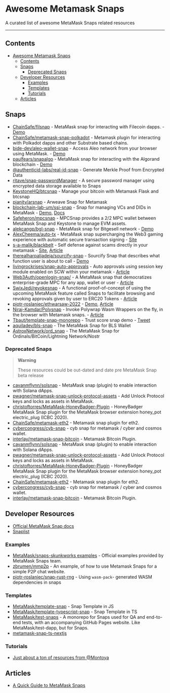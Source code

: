 # Awesome Metamask Snaps

A curated list of awesome MetaMask Snaps related resources

---

## Contents

- [Awesome Metamask Snaps](#awesome-metamask-snaps)
  - [Contents](#contents)
  - [Snaps](#snaps)
    - [Deprecated Snaps](#deprecated-snaps)
  - [Developer Resources](#developer-resources)
    - [Examples](#examples)
    - [Templates](#templates)
    - [Tutorials](#tutorials)
  - [Articles](#articles)

## Snaps

- [ChainSafe/filsnap](https://github.com/ChainSafe/filsnap) - MetaMask snap for interacting with Filecoin dapps. - [Demo](https://filsnap.chainsafe.io/)
- [ChainSafe/metamask-snap-polkadot](https://github.com/ChainSafe/metamask-snap-polkadot) - Metamask plugin for interacting with Polkadot dapps and other Substrate based chains.
- [bide-dev/aleo-wallet-snap](https://github.com/bide-dev/aleo-wallet-snap) - Access Aleo network from your browser using MetaMask. - [Demo](https://aleo-snap.netlify.app/)
- [paulfears/snapalgo](https://github.com/paulfears/snapalgo) - MetaMask snap for interacting with the Algorand blockchain - [Demo](https://snapalgo.com/)
- [@authenticid-labs/real-id-snap](https://github.com/AuthenticID-Labs/real-id-snap/tree/main) - Generate Merkle Proof from Encrypted Data
- [ritave/snap-passwordManager](https://github.com/ritave/snap-passwordManager) - A secure password manager using encrypted data storage available to Snaps
- [KeystoneHQ/btcsnap](https://github.com/KeystoneHQ/btcsnap) - Manage your bitcoin with Metamask Flask and btcsnap
- [pianity/arsnap](https://github.com/pianity/arsnap) - Arweave Snap for Metamask
- [blockchain-lab-um/ssi-snap](https://github.com/blockchain-lab-um/ssi-snap) - Snap for managing VCs and DIDs in MetaMask - [Demo](https://blockchain-lab-um.github.io/course-dapp/), [Docs](https://blockchain-lab-um.github.io/ssi-snap-docs/)
- [Safeheron/mpcsnap](https://github.com/Safeheron/mpcsnap) - MPCSnap provides a 2/2 MPC wallet between MetaMask Snap and Keystone to manage EVM assets.
- [alekcangp/bgl-snap](https://github.com/alekcangp/bgl-snap) - MetaMask snap for Bitgesell network - [Demo](https://snap.bglnode.online/)
- [AlexCheema/auto-tx](https://github.com/AlexCheema/auto-tx) - MetaMask snap supercharging the Web3 gaming experience with automatic secure transaction signing - [Site](https://dorahacks.io/buidl/3807)
- [s-a-malik/blackbelt](https://github.com/s-a-malik/blackbelt) - Self defense against scams directly in your metamask - [Site](https://ethglobal.com/showcase/blackbelt-vp2d4), [Article](https://metamask.io/news/developers/blackbelt-snap-real-time-self-defense-against-scams/)
- [therealharpaljadeja/sourcify-snap](https://github.com/therealharpaljadeja/sourcify-snap) - Sourcify Snap that describes what function user is about to call - [Demo](https://sourcify-snap-site.vercel.app)
- [livingrockrises/snap-auto-approvals](https://github.com/livingrockrises/snap-auto-approvals) - Auto approvals using session key module enabled on SCW within your metamask - [Article](https://metamask.io/news/developers/smart-account-session-snap-gaming-dapp-auto-approvals/)
- [Web3Auth/openlogin-snap/](https://github.com/Web3Auth/openlogin-snap/) - A MetaMask snap that democratizes enterprise-grade MPC for any app, wallet or user - [Article](https://metamask.io/news/developers/mpc-snap-integrating-multi-factor-authentication-into-meta-mask/)
- [SwixJedi/revokesnap](https://github.com/SwixJedi/revokesnap) - A functional proof-of-concept of using the upcoming MetaMask feature called Snaps to facilitate browsing and revoking approvals given by user to ERC20
  Tokens - [Article](https://metamask.io/news/developers/revoke-snap-revoking-leftover-approvals-on-erc-20-token-contracts/)
- [piotr-roslaniec/ethwarsaw-2022](https://github.com/piotr-roslaniec/ethwarsaw-2022) - [Demo](https://aleph-zero-snap.netlify.app), [Article](https://metamask.io/news/developers/aleph-zero-snap-onboarding-web-3-users-to-aleph-zero-network/)
- [Niraj-Kamdar/Polysnap](https://github.com/Niraj-Kamdar/Polysnap) - Invoke Polywrap Wasm Wrappers on the fly, in the browser with Metamask snaps. - [Article](https://metamask.io/news/developers/polysnap-invoking-polywrap-wasm-wrappers-on-the-fly/)
- [Tbaut/template-snap-monorepo](https://github.com/Tbaut/template-snap-monorepo) - Trust score snap demo - [Tweet](https://twitter.com/Tbaut/status/1586805954405928967?t=ZHog6T6Jj_SYiEivhRxGhA&s=09)
- [aquiladev/bls-snap](https://github.com/aquiladev/bls-snap) - The MetaMask Snap for BLS Wallet
- [AstroxNetwork/ord_snap](https://github.com/AstroxNetwork/ord_snap) - The MetaMask Snap for Ordinals/BitCoin/Lightning Network/Nostr

### Deprecated Snaps

> **Warning**
>
> These resources could be out-dated and date pre MetaMask Snap beta release

- [cavanmflynn/solsnap](https://github.com/cavanmflynn/solsnap) - MetaMask snap (plugin) to enable interaction with Solana dApps.
- [pwagner/metamask-snap-unlock-protocol-assets](https://github.com/pwagner/metamask-snap-unlock-protocol-assets) - Add Unlock Protocol keys and locks as assets in MetaMask.
- [christoftorres/MetaMask-HoneyBadger-Plugin](https://github.com/christoftorres/MetaMask-HoneyBadger-Plugin) - HoneyBadger MetaMask Snap plugin for the MetaMask browser extension honey_pot electric_plug (ICBC 2020).
- [ChainSafe/metamask-eth2](https://github.com/ChainSafe/metamask-eth2) - Metamask snap plugin for eth2.
- [cybercongress/cyb-snap](https://github.com/cybercongress/cyb-snap) - cyb snap for metamask / cyber and cosmos wallet.
- [interlay/metamask-snap-bitcoin](https://github.com/interlay/metamask-snap-bitcoin) - Metamask Bitcoin Plugin.
- [cavanmflynn/solsnap](https://github.com/cavanmflynn/solsnap) - MetaMask snap (plugin) to enable interaction with Solana dApps.
- [pwagner/metamask-snap-unlock-protocol-assets](https://github.com/pwagner/metamask-snap-unlock-protocol-assets) - Add Unlock Protocol keys and locks as assets in MetaMask.
- [christoftorres/MetaMask-HoneyBadger-Plugin](https://github.com/christoftorres/MetaMask-HoneyBadger-Plugin) - HoneyBadger MetaMask Snap plugin for the MetaMask browser extension honey_pot electric_plug (ICBC 2020).
- [ChainSafe/metamask-eth2](https://github.com/ChainSafe/metamask-eth2) - Metamask snap plugin for eth2.
- [cybercongress/cyb-snap](https://github.com/cybercongress/cyb-snap) - cyb snap for metamask / cyber and cosmos wallet.
- [interlay/metamask-snap-bitcoin](https://github.com/interlay/metamask-snap-bitcoin) - Metamask Bitcoin Plugin.

## Developer Resources

- [Official MetaMask Snap docs](https://docs.metamask.io/guide/snaps.html)
- [Snaplist](https://snaplist.org)

### Examples

- [MetaMask/snaps-skunkworks examples](https://github.com/MetaMask/snaps-skunkworks/tree/main/packages/examples) - Official examples provided by MetaMask Snaps team.
- [zbrumen/mmp2p](https://github.com/zbrumen/mmp2p) - An example, of how to use Metamask Snaps for a simple P2P chat website.
- [piotr-roslaniec/snap-rust-rng](https://github.com/piotr-roslaniec/snap-rust-rng) - Using `wasm-pack`- generated WASM dependencies in snaps

### Templates

- [MetaMask/template-snap](https://github.com/MetaMask/template-snap) - Snap Template in JS
- [MetaMask/template-typescript-snap](https://github.com/MetaMask/template-typescript-snap) - Snap Template in TS
- [MetaMask/test-snaps](https://github.com/MetaMask/test-snaps) - A monorepo for Snaps used for QA and end-to-end tests, with an accompanying GitHub Pages website. Like MetaMask/test-dapp, but for Snaps.
- [metamask-snap-ts-nextjs](https://github.com/einaralex/metamask-snap-ts-nextjs)

### Tutorials

- [Just about a ton of resources from @Montoya](https://github.com/MetaMask/snaps-monorepo/discussions/675)

## Articles

- [A Quick Guide to MetaMask Snaps](https://etherworld.co/2022/01/19/a-quick-guide-to-metamask-snaps/)
